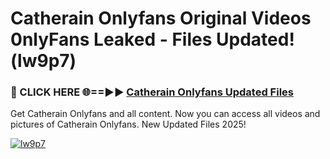 # Catherain Onlyfans Original Videos 0nlyFans Leaked - Files Updated! (lw9p7)

<h3>🔴 CLICK HERE 🌐==►► <a href="https://tinyurl.com/2m67pmp6" rel="nofollow">Catherain Onlyfans Updated Files</a></h3>

Get Catherain Onlyfans and all content. Now you can access all videos and pictures of Catherain Onlyfans. New Updated Files 2025!

[![lw9p7](https://i.imgur.com/H4QAA4z.gif)](https://tinyurl.com/2m67pmp6)